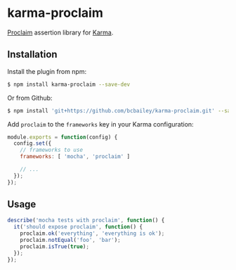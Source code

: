 karma-proclaim
==========

[Proclaim](https://github.com/rowanmanning/proclaim) assertion library for [Karma](http://karma-runner.github.io).


Installation
------------

Install the plugin from npm:

```sh
$ npm install karma-proclaim --save-dev
```

Or from Github:

```sh
$ npm install 'git+https://github.com/bcbailey/karma-proclaim.git' --save-dev
```

Add `proclaim` to the `frameworks` key in your Karma configuration:

```javascript
module.exports = function(config) {
  config.set({
    // frameworks to use
    frameworks: [ 'mocha', 'proclaim' ]

    // ...
  });
});
```


Usage
-----

```javascript
describe('mocha tests with proclaim', function() {
  it('should expose proclaim', function() {
    proclaim.ok('everything', 'everything is ok');
    proclaim.notEqual('foo', 'bar');
    proclaim.isTrue(true);
  });
});
```